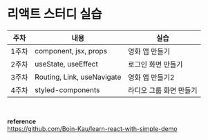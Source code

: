 # 리액트 스터디 실습
| 주차  | 내용                         |실습|
|-----|----------------------------|------------|
| 1주차 | component, jsx, props      | 영화 앱 만들기 |
| 2주차 | useState, useEffect        | 로그인 화면 만들기 |
| 3주차 | Routing, Link, useNavigate | 영화 앱 만들기2 |
| 4주차 | styled-components          | 라디오 그룹 화면 만들기 |

<br> 

**reference**  
https://github.com/Boin-Kau/learn-react-with-simple-demo